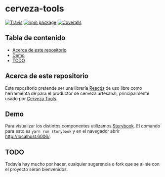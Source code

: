 # cerveza-tools

[![Travis][build-badge]][build]
[![npm package][npm-badge]][npm]
[![Coveralls][coveralls-badge]][coveralls]


[build-badge]: https://img.shields.io/travis/user/repo/master.png?style=flat-square
[build]: https://travis-ci.org/user/repo

[npm-badge]: https://img.shields.io/npm/v/npm-package.png?style=flat-square
[npm]: https://www.npmjs.org/package/npm-package

[coveralls-badge]: https://img.shields.io/coveralls/user/repo/master.png?style=flat-square
[coveralls]: https://coveralls.io/github/user/repo

## Tabla de contenido

- [Acerca de este repositorio](#acerca-de-este-repositorio)
- [Demo](#demo)
- [TODO](#todo)

## Acerca de este repositorio

Este repositorio pretende ser una librería [Reactjs](https://reactjs.org/) de uso libre como herramienta de para el productor de cerveza artesanal, principalmente usado por [Cerveza Tools](https://cerveza.tools).

## Demo

Para visualizar los distintos componentes utilizamos [Storybook](https://storybook.js.org/). El comando para esto es `yarn run storybook` y en el navegador abrir  [http://localhost:6006/](http://localhost:6006/).

## TODO

Todavía hay mucho por hacer, cualquier sugerencia o fork que se alinie con el proyecto seran bienvenidos.